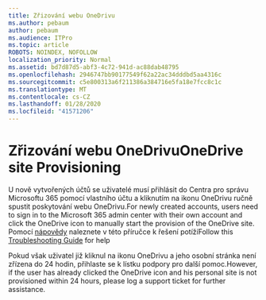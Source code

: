 ```yaml
---
title: Zřizování webu OneDrivu
ms.author: pebaum
author: pebaum
ms.audience: ITPro
ms.topic: article
ROBOTS: NOINDEX, NOFOLLOW
localization_priority: Normal
ms.assetid: bd7d87d5-abf3-4c72-941d-ac88dab48795
ms.openlocfilehash: 2946747bb90177549f62a22ac34dddbd5aa4316c
ms.sourcegitcommit: c5e800313a6f211386a384716e5fa18e7fcc8c1c
ms.translationtype: MT
ms.contentlocale: cs-CZ
ms.lasthandoff: 01/28/2020
ms.locfileid: "41571206"
---
```

# <a name="onedrive-site-provisioning"></a><span data-ttu-id="dd659-102">Zřizování webu OneDrivu</span><span class="sxs-lookup"><span data-stu-id="dd659-102">OneDrive site Provisioning</span></span>

<span data-ttu-id="dd659-103">U nově vytvořených účtů se uživatelé musí přihlásit do Centra pro správu Microsoftu 365 pomocí vlastního účtu a kliknutím na ikonu OneDrivu ručně spustit poskytování webu OneDrivu.</span><span class="sxs-lookup"><span data-stu-id="dd659-103">For newly created accounts, users need to sign in to the Microsoft 365 admin center with their own account and click the OneDrive icon to manually start the provision of the OneDrive site.</span></span>
<span data-ttu-id="dd659-104">Pomocí [nápovědy](https://docs.microsoft.com/sharepoint/support/sites/troubleshooting-guide-for-sites-stopped-at-provisioning) naleznete v této příručce k řešení potíží</span><span class="sxs-lookup"><span data-stu-id="dd659-104">Follow this [Troubleshooting Guide](https://docs.microsoft.com/sharepoint/support/sites/troubleshooting-guide-for-sites-stopped-at-provisioning) for help</span></span>

<span data-ttu-id="dd659-105">Pokud však uživatel již kliknul na ikonu OneDrivu a jeho osobní stránka není zřízena do 24 hodin, přihlaste se k lístku podpory pro další pomoc.</span><span class="sxs-lookup"><span data-stu-id="dd659-105">However, if the user has already clicked the OneDrive icon and his personal site is not provisioned within 24 hours, please log a support ticket for further assistance.</span></span>


